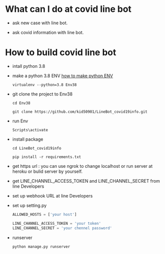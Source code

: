 # What can I do at covid line bot
* ask new case  with line bot.

* ask covid information with line bot.
# How to build covid line bot
* intall python 3.8
* make a python 3.8 ENV [how to make python ENV](https://cloud-plantain-504.notion.site/Python-1e231b44493b43e0b9596044d942470b)

    `virtualenv --python=3.8 Env38`
    
* git clone the project to Env38
    
    `cd Env38 `

    `git clone https://github.com/kid50901/LineBot_covid19info.git`
* run Env

    `Scripts\activate`
* install package

    `cd LineBot_covid19info`

    `pip install -r requirements.txt`
* get https url : you can use ngrok to change localhost or run server at heroku or bulid server by yourself.
* get LINE_CHANNEL_ACCESS_TOKEN and LINE_CHANNEL_SECRET from line Developers
* set up webhook URL at line Developers
* set up setting.py
    ```python
    ALLOWED_HOSTS = ['your host']
    ```
    ```python
    LINE_CHANNEL_ACCESS_TOKEN = 'your token'
    LINE_CHANNEL_SECRET = 'your chennel password'
    ```
* runserver
    ```
    python manage.py runserver
    ```
